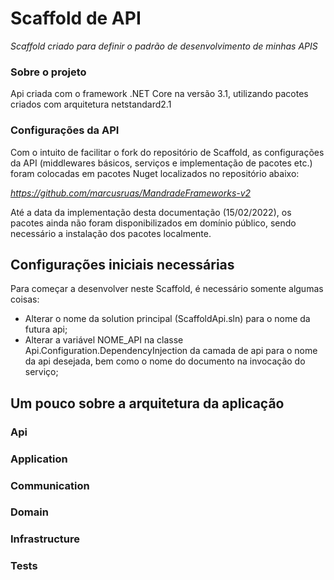 # Scaffold de API
_Scaffold criado para definir o padrão de desenvolvimento de minhas APIS_

### Sobre o projeto
Api criada com o framework .NET Core na versão 3.1, utilizando pacotes criados com arquitetura netstandard2.1

### Configurações da API
Com o intuito de facilitar o fork do repositório de Scaffold, as configurações da API (middlewares básicos, serviços e implementação de pacotes etc.) foram colocadas em pacotes Nuget localizados no repositório abaixo:

*https://github.com/marcusruas/MandradeFrameworks-v2*

Até a data da implementação desta documentação (15/02/2022), os pacotes ainda não foram disponibilizados em domínio público, sendo necessário a instalação dos pacotes localmente.

## Configurações iniciais necessárias
Para começar a desenvolver neste Scaffold, é necessário somente algumas coisas:
- Alterar o nome da solution principal (ScaffoldApi.sln) para o nome da futura api;
- Alterar a variável NOME_API na classe Api.Configuration.DependencyInjection da camada de api para o nome da api desejada, bem como o nome do documento na invocação do serviço;

## Um pouco sobre a arquitetura da aplicação

### Api

### Application

### Communication

### Domain

### Infrastructure

### Tests